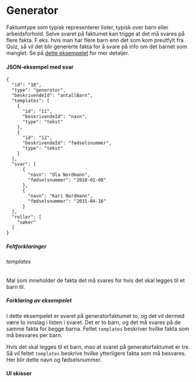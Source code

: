 # Generator

Faktumtype som typisk representerer lister, typisk over barn eller arbeidsforhold. Selve svaret på faktumet kan trigge 
at det må svares på flere fakta. F.eks. hvis man har flere barn enn det som kom preutfylt fra Quiz, så vil det blir 
genererte fakta for å svare på info om det barnet som manglet. Se på [dette eksempelet](#forklaring-av-eksempelet) for 
mer detaljer.

#### JSON-eksempel med svar
```
{
  "id": "10",
  "type": "generator",
  "beskrivendeId": "antallBarn",
  "templates": [
    {
      "id": "11",
      "beskrivendeId": "navn",
      "type": "tekst"
    },
    {
      "id": "12",
      "beskrivendeId": "fødselsnummer",
      "type": "tekst"
    }
  ],
  "svar": [
      {
        "navn": "Ola Nordmann",
        "fødselsnummer": "2010-01-08"
      },
      {
        "navn": "Kari Nordmann",
        "fødselsnummer": "2015-04-16"
      }
  ],
  "roller": [
    "søker"
  ]
}
```

##### Feltforklaringer

###### templates

Mal som inneholder de fakta det må svares for hvis det skal legges til et barn til.


##### Forklaring av eksempelet
I dette eksempelet er svaret på generatorfaktumet to, og det vil dermed være to innslag i listen i svaret. Det er to 
barn, og det må svares på de samme fakta for begge barna. Feltet `templates` beskriver hvilke fakta som må besvares per 
barn.

Hvis det skal legges til et barn, mao at svaret på generatorfaktumet er tre. Så vil feltet `templates` beskrive hvilke 
ytterligere fakta som må besvares. Her blir dette navn og fødselsnummer.

#### UI skisser
